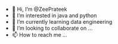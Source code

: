 - 👋 Hi, I’m @ZeePrateek
- 👀 I’m interested in java and python
- 🌱 I’m currently learning data engineering
- 💞️ I’m looking to collaborate on ...
- 📫 How to reach me ...

<!---
ZeePrateek/ZeePrateek is a ✨ special ✨ repository because its `README.md` (this file) appears on your GitHub profile.
You can click the Preview link to take a look at your changes.
--->
